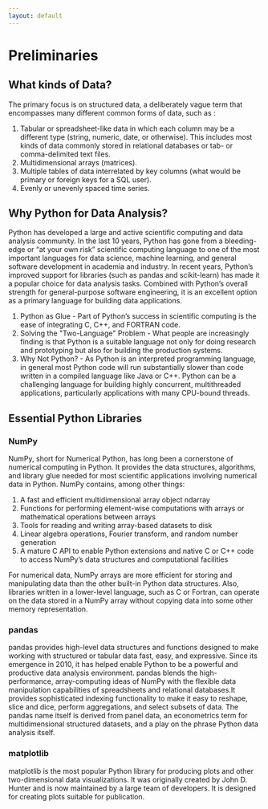 ```yaml
---
layout: default
---
```


# Preliminaries

## What kinds of Data?

The primary focus is on structured data, a deliberately vague term that encompasses many different common forms of data, such as :

1. Tabular or spreadsheet-like data in which each column may be a different type (string, numeric, date, or otherwise). This includes most kinds of data commonly stored in relational databases or tab- or comma-delimited text files.
2. Multidimensional arrays (matrices).
3. Multiple tables of data interrelated by key columns (what would be primary or foreign keys for a SQL user).
4. Evenly or unevenly spaced time series.

## Why Python for Data Analysis?

Python has developed a large and active scientific computing and data analysis community. In the last 10 years, Python has gone from a bleeding-edge or “at your own risk” scientific computing language to one of the most important languages for data science, machine learning, and general software development in academia and industry. In recent years, Python’s improved support for libraries (such as pandas and scikit-learn) has made it a popular choice for data analysis tasks. Combined with Python’s overall strength for general-purpose software engineering, it is an excellent option as a primary language for building data applications.

1. Python as Glue - Part of Python’s success in scientific computing is the ease of integrating C, C++, and FORTRAN code.
2. Solving the "Two-Language" Problem - What people are increasingly finding is that Python is a suitable language not only for doing research and prototyping but also for building the production systems.
3. Why Not Python? - As Python is an interpreted programming language, in general most Python code will run substantially slower than code written in a compiled language like Java or C++. Python can be a challenging language for building highly concurrent, multithreaded applications, particularly applications with many CPU-bound threads.

## Essential Python Libraries

### NumPy

NumPy, short for Numerical Python, has long been a cornerstone of numerical computing in Python. It provides the data structures, algorithms, and library glue needed for most scientific applications involving numerical data in Python. NumPy contains, among other things:

1. A fast and efficient multidimensional array object ndarray
2. Functions for performing element-wise computations with arrays or mathematical operations between arrays
3. Tools for reading and writing array-based datasets to disk
4. Linear algebra operations, Fourier transform, and random number generation
5. A mature C API to enable Python extensions and native C or C++ code to access NumPy’s data structures and computational facilities

For numerical data, NumPy arrays are more efficient for storing and manipulating data than the other built-in Python data structures. Also, libraries written in a lower-level language, such as C or Fortran, can operate on the data stored in a NumPy array without copying data into some other memory representation.

### pandas

pandas provides high-level data structures and functions designed to make working with structured or tabular data fast, easy, and expressive. Since its emergence in 2010, it has helped enable Python to be a powerful and productive data analysis environment. pandas blends the high-performance, array-computing ideas of NumPy with the flexible data manipulation capabilities of spreadsheets and relational databases.It provides sophisticated indexing functionality to make it easy to reshape, slice and dice, perform aggregations, and select subsets of data. The pandas name itself is derived from panel data, an econometrics term for multidimensional structured datasets, and a play on the phrase Python data analysis itself.

### matplotlib

matplotlib is the most popular Python library for producing plots and other two-dimensional data visualizations. It was originally created by John D. Hunter and is now maintained by a large team of developers. It is designed for creating plots suitable for publication.
